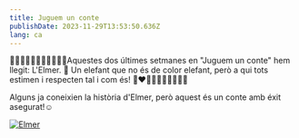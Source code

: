 ```yaml
---
title: Juguem un conte
publishDate: 2023-11-29T13:53:50.636Z
lang: ca
---
```

📖📖📖📖📖📖📖📖📖📖📖Aquestes dos últimes setmanes en "Juguem un conte" hem llegit: L'Elmer. 🐘 Un elefant que no és de color elefant, però a qui tots estimen i respecten tal i com és!
🩷❤️🧡💛💚🩵💙💜🖤🤍

Alguns ja coneixien la història d'Elmer, però aquest és un conte amb éxit asegurat!☺️

[![Elmer](/images/elmer.jpeg)](/images/elmer.jpeg)